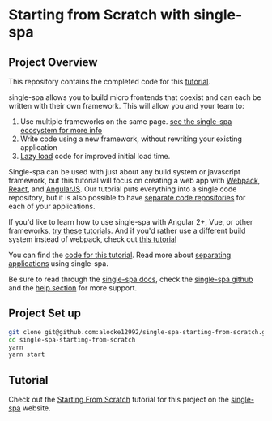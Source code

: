 # Starting from Scratch with single-spa

## Project Overview

This repository contains the completed code for this [tutorial](https://single-spa.js.org/docs/starting-from-scratch.html).

single-spa allows you to build micro frontends that coexist and can each be written with their own framework. This will allow you and your team to:

1) Use multiple frameworks on the same page. [see the single-spa ecosystem for more info](https://single-spa.js.org/docs/ecosystem.html#docsNav)
2) Write code using a new framework, without rewriting your existing application
3) [Lazy load](https://en.wikipedia.org/wiki/Lazy_loading) code for improved initial load time.

Single-spa can be used with just about any build system or javascript framework, but this tutorial will focus on creating a web app with [Webpack](https://webpack.js.org/), [React](https://reactjs.org/), and [AngularJS](https://angularjs.org/). Our tutorial puts everything into a single code repository, but it is also possible to have [separate code repositories](https://single-spa.js.org/docs/separating-applications.html#option-3-dynamic-module-loading) for each of your applications.

<!-- NOTE the links to additional tutorials will be updated as they are written -->
If you'd like to learn how to use single-spa with Angular 2+, Vue, or other frameworks, [try these tutorials](https://github.com/CanopyTax/single-spa-examples). And if you'd rather use a different build system instead of webpack, check out [this tutorial](https://github.com/me-12/single-spa-portal-example)

You can find the [code for this tutorial](https://github.com/alocke12992/single-spa-simple-example). Read more about [separating applications](https://single-spa.js.org/docs/separating-applications.html) using single-spa.

Be sure to read through the [single-spa docs](https://single-spa.js.org/), check the [single-spa github](https://github.com/CanopyTax/single-spa) and the [help section](https://single-spa.js.org/help.html) for more support.

## Project Set up

```bash
git clone git@github.com:alocke12992/single-spa-starting-from-scratch.git
cd single-spa-starting-from-scratch
yarn
yarn start
```

## Tutorial

Check out the [Starting From Scratch](https://single-spa.js.org/docs/starting-from-scratch.html) tutorial for this project on the [single-spa](https://single-spa.js.org/) website.
